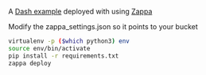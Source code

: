 A [Dash example](https://plot.ly/dash/getting-started) deployed with  using [Zappa](https://github.com/Miserlou/Zappa)

Modify the zappa_settings.json so it points to your bucket

```bash
virtualenv -p ($which python3) env
source env/bin/activate
pip install -r requirements.txt
zappa deploy
```
